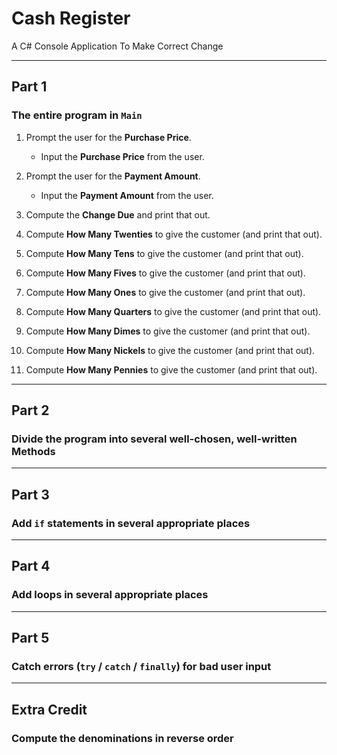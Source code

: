 # Cash Register
A C# Console Application To Make Correct Change

---

Part 1
---

### The entire program in `Main`

1. Prompt the user for the **Purchase Price**.
    - Input the **Purchase Price** from the user.

1. Prompt the user for the **Payment Amount**.
    - Input the **Payment Amount** from the user.

1. Compute the **Change Due** and print that out.
1. Compute **How Many Twenties** to give the customer (and print that out).
1. Compute **How Many Tens** to give the customer (and print that out).
1. Compute **How Many Fives** to give the customer (and print that out).
1. Compute **How Many Ones** to give the customer (and print that out).
1. Compute **How Many Quarters** to give the customer (and print that out).
1. Compute **How Many Dimes** to give the customer (and print that out).
1. Compute **How Many Nickels** to give the customer (and print that out).
1. Compute **How Many Pennies** to give the customer (and print that out).

---

Part 2
---

### Divide the program into several well-chosen, well-written **Methods**

---

Part 3
---

### Add `if` statements in several appropriate places

---

Part 4
---

### Add loops in several appropriate places

---

Part 5
---

### Catch errors (`try` / `catch` / `finally`) for bad user input

---

Extra Credit
---

### Compute the denominations in reverse order
